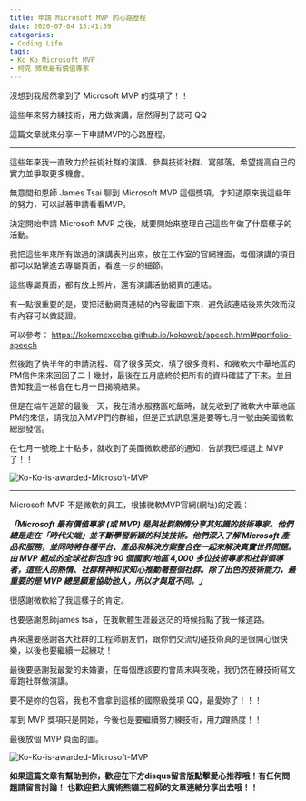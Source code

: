 ```yaml
---
title: 申請 Microsoft MVP 的心路歷程
date: 2020-07-04 15:41:59
categories:
- Coding Life
tags:
- Ko Ko Microsoft MVP
- 柯克 微軟最有價值專家
---
```

沒想到我居然拿到了 Microsoft MVP 的獎項了！！

這些年來努力練技術，用力做演講，居然得到了認可 QQ

這篇文章就來分享一下申請MVP的心路歷程。

<!-- more -->
---

這些年來我一直致力於技術社群的演講、參與技術社群、寫部落，希望提高自己的實力並爭取更多機會。

無意間和恩師 James Tsai 聊到 Microsoft MVP 這個獎項，才知道原來我這些年的努力，可以試著申請看看MVP。

決定開始申請 Microsoft MVP 之後，就要開始來整理自己這些年做了什麼樣子的活動。

我把這些年來所有做過的演講表列出來，放在工作室的官網裡面，每個演講的項目都可以點擊進去專屬頁面，看進一步的細節。

這些專屬頁面，都有放上照片，還有演講活動網頁的連結。

有一點很重要的是，要把活動網頁連結的內容截圖下來，避免該連結後來失效而沒有內容可以做認證。

可以參考： https://kokomexcelsa.github.io/kokoweb/speech.html#portfolio-speech


然後跑了快半年的申請流程、寫了很多英文、填了很多資料、和微軟大中華地區的PM信件來來回回了二十幾封，最後在五月底終於把所有的資料確認了下來。並且告知我這一梯會在七月一日揭曉結果。

但是在端午連節的最後一天，我在清水服務區吃飯時，就先收到了微軟大中華地區PM的來信，請我加入MVP們的群組，但是正式訊息還是要等七月一號由美國微軟總部發信。


在七月一號晚上十點多，就收到了美國微軟總部的通知，告訴我已經選上 MVP 了！！

![Ko-Ko-is-awarded-Microsoft-MVP](https://magic-panda-engineer.s3-ap-northeast-1.amazonaws.com/blog-img/20200705-koko-microsoft-mvp1.png)


---

Microsoft MVP 不是微軟的員工，根據微軟MVP官網(網址)的定義：

***「Microsoft 最有價值專家 (或 MVP) 是與社群熱情分享其知識的技術專家。他們總是走在「時代尖端」並不斷學習新穎的科技技術。他們深入了解 Microsoft 產品和服務，並同時將各種平台、產品和解決方案整合在一起來解決真實世界問題。由 MVP 組成的全球社群包含 90 個國家/地區 4,000 多位技術專家和社群領導者，這些人的熱情、社群精神和求知心推動著整個社群。除了出色的技術能力，最重要的是 MVP 總是願意協助他人，所以才與眾不同。」***

很感謝微軟給了我這樣子的肯定。

也要感謝恩師james tsai，在我軟體生涯最迷茫的時候指點了我一條道路。

再來還要感謝各大社群的工程師朋友們，跟你們交流切磋技術真的是很開心很快樂，以後也要繼續一起練功！

最後要感謝我最愛的未婚妻，在每個應該要約會周末與夜晚，我仍然在練技術寫文章跑社群做演講。

要不是妳的包容，我也不會拿到這樣的國際級獎項 QQ，最愛妳了！！！


拿到 MVP 獎項只是開始，今後也是要繼續努力練技術，用力蹭熱度！！


最後放個 MVP 頁面的圖。

![Ko-Ko-is-awarded-Microsoft-MVP](https://magic-panda-engineer.s3-ap-northeast-1.amazonaws.com/blog-img/20200705-koko-microsoft-mvp2.png)



**如果這篇文章有幫助到你，歡迎在下方disqus留言版點擊愛心推荐哦！有任何問題請留言討論！**
**也歡迎把大魔術熊貓工程師的文章連結分享出去哦！！**